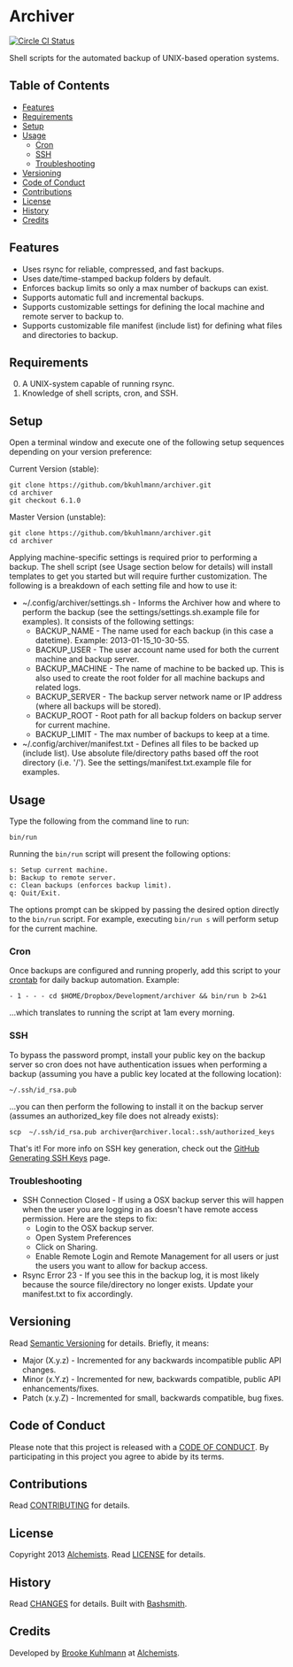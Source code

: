 # Archiver

[![Circle CI Status](https://circleci.com/gh/bkuhlmann/archiver.svg?style=svg)](https://circleci.com/gh/bkuhlmann/archiver)

Shell scripts for the automated backup of UNIX-based operation systems.

<!-- Tocer[start]: Auto-generated, don't remove. -->

## Table of Contents

  - [Features](#features)
  - [Requirements](#requirements)
  - [Setup](#setup)
  - [Usage](#usage)
    - [Cron](#cron)
    - [SSH](#ssh)
    - [Troubleshooting](#troubleshooting)
  - [Versioning](#versioning)
  - [Code of Conduct](#code-of-conduct)
  - [Contributions](#contributions)
  - [License](#license)
  - [History](#history)
  - [Credits](#credits)

<!-- Tocer[finish]: Auto-generated, don't remove. -->

## Features

- Uses rsync for reliable, compressed, and fast backups.
- Uses date/time-stamped backup folders by default.
- Enforces backup limits so only a max number of backups can exist.
- Supports automatic full and incremental backups.
- Supports customizable settings for defining the local machine and remote server to backup to.
- Supports customizable file manifest (include list) for defining what files and directories to
  backup.

## Requirements

0. A UNIX-system capable of running rsync.
0. Knowledge of shell scripts, cron, and SSH.

## Setup

Open a terminal window and execute one of the following setup sequences depending on your version
preference:

Current Version (stable):

    git clone https://github.com/bkuhlmann/archiver.git
    cd archiver
    git checkout 6.1.0

Master Version (unstable):

    git clone https://github.com/bkuhlmann/archiver.git
    cd archiver

Applying machine-specific settings is required prior to performing a backup. The shell script (see
Usage section below for details) will install templates to get you started but will require further
customization. The following is a breakdown of each setting file and how to use it:

- ~/.config/archiver/settings.sh - Informs the Archiver how and where to perform the backup (see the
  settings/settings.sh.example file for examples). It consists of the following settings:
    - BACKUP_NAME - The name used for each backup (in this case a datetime). Example:
      2013-01-15_10-30-55.
    - BACKUP_USER - The user account name used for both the current machine and backup server.
    - BACKUP_MACHINE - The name of machine to be backed up. This is also used to create the root
      folder for all machine backups and related logs.
    - BACKUP_SERVER - The backup server network name or IP address (where all backups will be
      stored).
    - BACKUP_ROOT - Root path for all backup folders on backup server for current machine.
    - BACKUP_LIMIT - The max number of backups to keep at a time.
- ~/.config/archiver/manifest.txt - Defines all files to be backed up (include list). Use absolute
  file/directory paths based off the root directory (i.e. '/'). See the
  settings/manifest.txt.example file for examples.

## Usage

Type the following from the command line to run:

    bin/run

Running the `bin/run` script will present the following options:

    s: Setup current machine.
    b: Backup to remote server.
    c: Clean backups (enforces backup limit).
    q: Quit/Exit.

The options prompt can be skipped by passing the desired option directly to the `bin/run` script.
For example, executing `bin/run s` will perform setup for the current machine.

### Cron

Once backups are configured and running properly, add this script to your
[crontab](https://en.wikipedia.org/wiki/Crontab) for daily backup automation. Example:

    - 1 - - - cd $HOME/Dropbox/Development/archiver && bin/run b 2>&1

...which translates to running the script at 1am every morning.

### SSH

To bypass the password prompt, install your public key on the backup server so cron does not have
authentication issues when performing a backup (assuming you have a public key located at the
following location):

    ~/.ssh/id_rsa.pub

...you can then perform the following to install it on the backup server (assumes an authorized_key
file does not already exists):

    scp  ~/.ssh/id_rsa.pub archiver@archiver.local:.ssh/authorized_keys

That's it! For more info on SSH key generation, check out the
[GitHub Generating SSH Keys](https://help.github.com/articles/generating-ssh-keys) page.

### Troubleshooting

- SSH Connection Closed - If using a OSX backup server this will happen when the user you are
  logging in as doesn't have remote access permission. Here are the steps to fix:
    - Login to the OSX backup server.
    - Open System Preferences
    - Click on Sharing.
    - Enable Remote Login and Remote Management for all users or just the users you want to allow
      for backup access.
- Rsync Error 23 - If you see this in the backup log, it is most likely because the source
  file/directory no longer exists. Update your manifest.txt to fix accordingly.

## Versioning

Read [Semantic Versioning](http://semver.org) for details. Briefly, it means:

- Major (X.y.z) - Incremented for any backwards incompatible public API changes.
- Minor (x.Y.z) - Incremented for new, backwards compatible, public API enhancements/fixes.
- Patch (x.y.Z) - Incremented for small, backwards compatible, bug fixes.

## Code of Conduct

Please note that this project is released with a [CODE OF CONDUCT](CODE_OF_CONDUCT.md). By
participating in this project you agree to abide by its terms.

## Contributions

Read [CONTRIBUTING](CONTRIBUTING.md) for details.

## License

Copyright 2013 [Alchemists](https://www.alchemists.io).
Read [LICENSE](LICENSE.md) for details.

## History

Read [CHANGES](CHANGES.md) for details.
Built with [Bashsmith](https://github.com/bkuhlmann/bashsmith).

## Credits

Developed by [Brooke Kuhlmann](https://www.alchemists.io) at
[Alchemists](https://www.alchemists.io).
